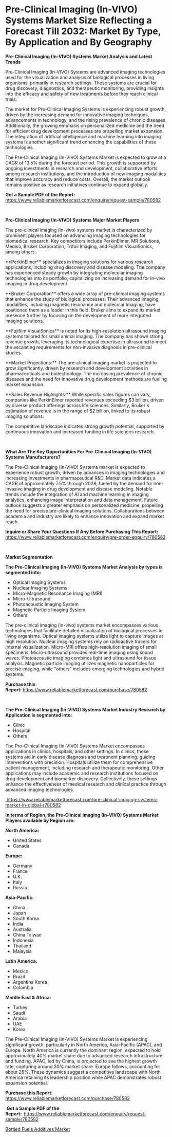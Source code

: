 <p><h1>Pre-Clinical Imaging (In-VIVO) Systems Market Size Reflecting a Forecast Till 2032: Market By Type, By Application and By Geography</h1></p><p><strong>Pre-Clinical Imaging (In-VIVO) Systems Market Analysis and Latest Trends</strong></p>
<p><p>Pre-Clinical Imaging (In-VIVO) Systems are advanced imaging technologies used for the visualization and analysis of biological processes in living organisms, primarily in research settings. These systems are crucial for drug discovery, diagnostics, and therapeutic monitoring, providing insights into the efficacy and safety of new treatments before they reach clinical trials.</p><p>The market for Pre-Clinical Imaging Systems is experiencing robust growth, driven by the increasing demand for innovative imaging techniques, advancements in technology, and the rising prevalence of chronic diseases. Additionally, the growing emphasis on personalized medicine and the need for efficient drug development processes are propelling market expansion. The integration of artificial intelligence and machine learning into imaging systems is another significant trend enhancing the capabilities of these technologies.</p><p>The Pre-Clinical Imaging (In-VIVO) Systems Market is expected to grow at a CAGR of 13.5% during the forecast period. This growth is supported by ongoing investments in research and development, collaborative efforts among research institutions, and the introduction of new imaging modalities that improve accuracy and reduce costs. Overall, the market outlook remains positive as research initiatives continue to expand globally.</p></p>
<p><strong>Get a Sample PDF of the Report:&nbsp;</strong> <a href="https://www.reliablemarketforecast.com/enquiry/request-sample/780582?utm_campaign=2235&utm_medium=2&utm_source=Github&utm_content=ia&utm_term=26032025&utm_id=pre-clinical-imaging-in-vivo-systems">https://www.reliablemarketforecast.com/enquiry/request-sample/780582</a></p>
<p>&nbsp;</p>
<p><strong>Pre-Clinical Imaging (In-VIVO) Systems Major Market Players</strong></p>
<p><p>The pre-clinical imaging (in-vivo) systems market is characterized by prominent players focused on advancing imaging technologies for biomedical research. Key competitors include PerkinElmer, MR Solutions, Mediso, Bruker Corporation, Trifoil Imaging, and Fujifilm VisualSonics, among others.</p><p>**PerkinElmer** specializes in imaging solutions for various research applications, including drug discovery and disease modeling. The company has experienced steady growth by integrating molecular imaging technologies into its portfolio, capitalizing on increasing demand for in-vivo imaging in drug development.</p><p>**Bruker Corporation** offers a wide array of pre-clinical imaging systems that enhance the study of biological processes. Their advanced imaging modalities, including magnetic resonance and molecular imaging, have positioned them as a leader in this field. Bruker aims to expand its market presence further by focusing on the development of more integrated imaging solutions.</p><p>**Fujifilm VisualSonics** is noted for its high-resolution ultrasound imaging systems tailored for small animal imaging. The company has shown strong revenue growth, leveraging its technological expertise in ultrasound to meet the escalating requirements for non-invasive diagnosis in pre-clinical studies.</p><p>**Market Projections:** The pre-clinical imaging market is projected to grow significantly, driven by research and development activities in pharmaceuticals and biotechnology. The increasing prevalence of chronic diseases and the need for innovative drug development methods are fueling market expansion.</p><p>**Sales Revenue Highlights:** While specific sales figures can vary, companies like PerkinElmer reported revenues exceeding $3 billion, driven by diverse product offerings across life sciences. Similarly, Bruker's estimation of revenue is in the range of $2 billion, linked to its robust imaging solutions.</p><p>The competitive landscape indicates strong growth potential, supported by continuous innovation and increased funding in life sciences research.</p></p>
<p>&nbsp;</p>
<p><strong>What Are The Key Opportunities For Pre-Clinical Imaging (In-VIVO) Systems Manufacturers?</strong></p>
<p><p>The Pre-Clinical Imaging (In-VIVO) Systems market is expected to experience robust growth, driven by advances in imaging technologies and increasing investments in pharmaceutical R&D. Market data indicates a CAGR of approximately 7.5% through 2028, fueled by the demand for non-invasive imaging in drug development and disease modeling. Notable trends include the integration of AI and machine learning in imaging analytics, enhancing image interpretation and data management. Future outlook suggests a greater emphasis on personalized medicine, propelling the need for precise pre-clinical imaging solutions. Collaborations between academia and industry are likely to enhance innovation and expand market reach.</p></p>
<p><strong>Inquire or Share Your Questions If Any Before Purchasing This Report:</strong> <a href="https://www.reliablemarketforecast.com/enquiry/pre-order-enquiry/780582?utm_campaign=2235&utm_medium=2&utm_source=Github&utm_content=ia&utm_term=26032025&utm_id=pre-clinical-imaging-in-vivo-systems">https://www.reliablemarketforecast.com/enquiry/pre-order-enquiry/780582</a></p>
<p>&nbsp;</p>
<p><strong>Market Segmentation</strong></p>
<p><strong>The Pre-Clinical Imaging (In-VIVO) Systems Market Analysis by types is segmented into:</strong></p>
<p><ul><li>Optical Imaging Systems</li><li>Nuclear Imaging Systems</li><li>Micro-Magnetic Resonance Imaging (MRI)</li><li>Micro-Ultrasound</li><li>Photoacoustic Imaging System</li><li>Magnetic Particle Imaging System</li><li>Others</li></ul></p>
<p><p>The pre-clinical imaging (in-vivo) systems market encompasses various technologies that facilitate detailed visualization of biological processes in living organisms. Optical imaging systems utilize light to capture images at high resolution. Nuclear imaging systems rely on radioactive tracers for internal visualization. Micro-MRI offers high-resolution imaging of small specimens. Micro-ultrasound provides real-time imaging using sound waves. Photoacoustic imaging combines light and ultrasound for tissue analysis. Magnetic particle imaging utilizes magnetic nanoparticles for precise imaging, while "others" includes emerging technologies and hybrid systems.</p></p>
<p><strong>Purchase this Report:&nbsp;</strong><a href="https://www.reliablemarketforecast.com/purchase/780582?utm_campaign=2235&utm_medium=2&utm_source=Github&utm_content=ia&utm_term=26032025&utm_id=pre-clinical-imaging-in-vivo-systems">https://www.reliablemarketforecast.com/purchase/780582</a></p>
<p>&nbsp;</p>
<p><strong>The Pre-Clinical Imaging (In-VIVO) Systems Market Industry Research by Application is segmented into:</strong></p>
<p><ul><li>Clinic</li><li>Hospital</li><li>Others</li></ul></p>
<p><p>The Pre-Clinical Imaging (In-VIVO) Systems Market encompasses applications in clinics, hospitals, and other settings. In clinics, these systems aid in early disease diagnosis and treatment planning, guiding interventions with precision. Hospitals utilize them for comprehensive patient management, including research and therapeutic monitoring. Other applications may include academic and research institutions focused on drug development and biomarker discovery. Collectively, these settings enhance the effectiveness of medical research and clinical practice through advanced imaging technologies.</p></p>
<p><a href="https://www.reliablemarketforecast.com/pre-clinical-imaging-systems-market-in-global-r780582?utm_campaign=2235&utm_medium=2&utm_source=Github&utm_content=ia&utm_term=26032025&utm_id=pre-clinical-imaging-in-vivo-systems">&nbsp;https://www.reliablemarketforecast.com/pre-clinical-imaging-systems-market-in-global-r780582</a></p>
<p><strong>In terms of Region, the Pre-Clinical Imaging (In-VIVO) Systems Market Players available by Region are:</strong></p>
<p>
    <p> <strong> North America: </strong>
        <ul>
            <li>United States</li>
            <li>Canada</li>
        </ul>
        </p> 
    <p> <strong> Europe: </strong>
        <ul>
            <li>Germany</li>
            <li>France</li>
            <li>U.K.</li>
            <li>Italy</li>
            <li>Russia</li>
        </ul>
        </p> 
    <p> <strong> Asia-Pacific: </strong>
        <ul>
            <li>China</li>
            <li>Japan</li>
            <li>South Korea</li>
            <li>India</li>
            <li>Australia</li>
            <li>China Taiwan</li>
            <li>Indonesia</li>
            <li>Thailand</li>
            <li>Malaysia</li>
        </ul>
        </p> 
    <p> <strong> Latin America: </strong>
        <ul>
            <li>Mexico</li>
            <li>Brazil</li>
            <li>Argentina Korea</li>
            <li>Colombia</li>
        </ul>
        </p> 
    <p> <strong> Middle East & Africa: </strong>
        <ul>
            <li>Turkey</li>
            <li>Saudi</li>
            <li>Arabia</li>
            <li>UAE</li>
            <li>Korea</li>
        </ul>
    </p>
    </p>
<p><p>The Pre-Clinical Imaging (In-VIVO) Systems Market is experiencing significant growth, particularly in North America, Asia-Pacific (APAC), and Europe. North America is currently the dominant region, expected to hold approximately 40% market share due to advanced research infrastructure and funding. APAC, led by China, is projected to see the highest growth rate, capturing around 30% market share. Europe follows, accounting for about 25%. These dynamics suggest a competitive landscape with North America retaining its leadership position while APAC demonstrates robust expansion potential.</p></p>
<p><strong>Purchase this Report: </strong><a href="https://www.reliablemarketforecast.com/purchase/780582?utm_campaign=2235&utm_medium=2&utm_source=Github&utm_content=ia&utm_term=26032025&utm_id=pre-clinical-imaging-in-vivo-systems">https://www.reliablemarketforecast.com/purchase/780582</a></p>
<p>&nbsp;<strong>Get a Sample PDF of the Report:&nbsp;&nbsp;</strong><a href="https://www.reliablemarketforecast.com/enquiry/request-sample/780582?utm_campaign=2235&utm_medium=2&utm_source=Github&utm_content=ia&utm_term=26032025&utm_id=pre-clinical-imaging-in-vivo-systems">https://www.reliablemarketforecast.com/enquiry/request-sample/780582</a></p>
<p><strong></strong></p>
<p><p><a href="https://github.com/ilonaenterline65/Market-Research-Report-List-1/blob/main/bottled-fuels-additives-market.md?utm_campaign=2235&utm_medium=2&utm_source=Github&utm_content=ia&utm_term=26032025&utm_id=pre-clinical-imaging-in-vivo-systems">Bottled Fuels Additives Market</a></p></p>